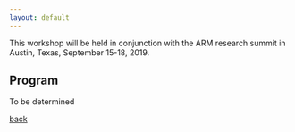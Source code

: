 ```yaml
---
layout: default
---
```


This workshop will be held in conjunction with the ARM research summit in Austin, Texas, September 15-18, 2019.

## Program 

To be determined


[back](./)
